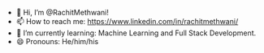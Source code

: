 - 👋 Hi, I’m @RachitMethwani!
- 📫 How to reach me: https://www.linkedin.com/in/rachitmethwani/
- 🌱 I’m currently learning: Machine Learning and Full Stack Development.
- 😄 Pronouns: He/him/his

<!---
RachitMethwani/RachitMethwani is a ✨ special ✨ repository because its `README.md` (this file) appears on your GitHub profile.
You can click the Preview link to take a look at your changes.
--->
